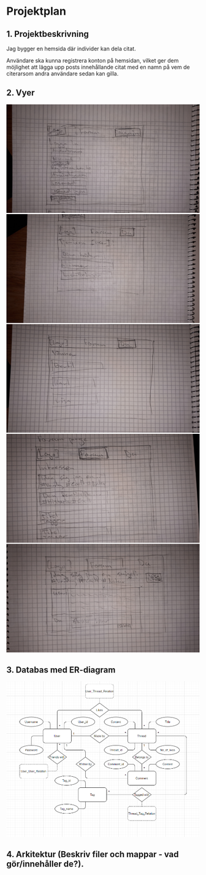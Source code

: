 # Projektplan

## 1. Projektbeskrivning

Jag bygger en hemsida där individer kan dela citat. 

Användare ska kunna registrera konton på hemsidan, vilket ger dem möjlighet att lägga upp posts innehållande citat med en namn på vem de citerarsom andra användare sedan kan gilla. 

## 2. Vyer

![Login-sida](img/Login.jpg)
![Användarsida](img/User_main.jpg)
![Kompissida](img/User_friends.jpg)
![Main forumsida](img/Forum_main.jpg)
![Forumtråd](img/Forum_thread.jpg)

## 3. Databas med ER-diagram

![ER-diagram](img/ER-diagram.png)

## 4. Arkitektur (Beskriv filer och mappar - vad gör/innehåller de?).


